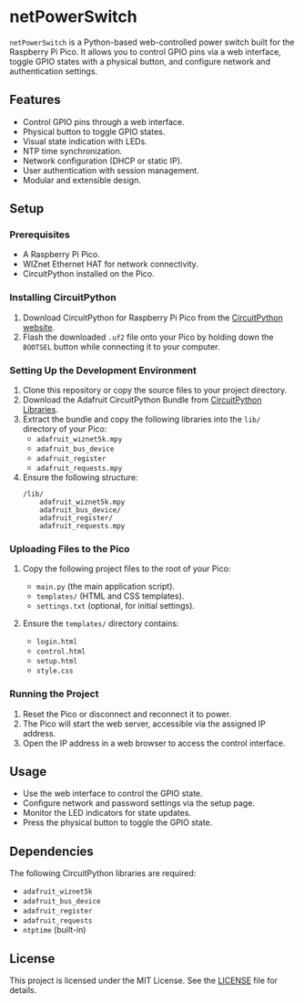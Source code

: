 # netPowerSwitch

`netPowerSwitch` is a Python-based web-controlled power switch built for the Raspberry Pi Pico. It allows you to control GPIO pins via a web interface, toggle GPIO states with a physical button, and configure network and authentication settings.

## Features
- Control GPIO pins through a web interface.
- Physical button to toggle GPIO states.
- Visual state indication with LEDs.
- NTP time synchronization.
- Network configuration (DHCP or static IP).
- User authentication with session management.
- Modular and extensible design.

## Setup

### Prerequisites
- A Raspberry Pi Pico.
- WIZnet Ethernet HAT for network connectivity.
- CircuitPython installed on the Pico.

### Installing CircuitPython
1. Download CircuitPython for Raspberry Pi Pico from the [CircuitPython website](https://circuitpython.org/).
2. Flash the downloaded `.uf2` file onto your Pico by holding down the `BOOTSEL` button while connecting it to your computer.

### Setting Up the Development Environment
1. Clone this repository or copy the source files to your project directory.
2. Download the Adafruit CircuitPython Bundle from [CircuitPython Libraries](https://circuitpython.org/libraries/).
3. Extract the bundle and copy the following libraries into the `lib/` directory of your Pico:
   - `adafruit_wiznet5k.mpy`
   - `adafruit_bus_device`
   - `adafruit_register`
   - `adafruit_requests.mpy`
4. Ensure the following structure:
   ```
   /lib/
       adafruit_wiznet5k.mpy
       adafruit_bus_device/
       adafruit_register/
       adafruit_requests.mpy
   ```

### Uploading Files to the Pico
1. Copy the following project files to the root of your Pico:
   - `main.py` (the main application script).
   - `templates/` (HTML and CSS templates).
   - `settings.txt` (optional, for initial settings).

2. Ensure the `templates/` directory contains:
   - `login.html`
   - `control.html`
   - `setup.html`
   - `style.css`

### Running the Project
1. Reset the Pico or disconnect and reconnect it to power.
2. The Pico will start the web server, accessible via the assigned IP address.
3. Open the IP address in a web browser to access the control interface.

## Usage
- Use the web interface to control the GPIO state.
- Configure network and password settings via the setup page.
- Monitor the LED indicators for state updates.
- Press the physical button to toggle the GPIO state.

## Dependencies
The following CircuitPython libraries are required:
- `adafruit_wiznet5k`
- `adafruit_bus_device`
- `adafruit_register`
- `adafruit_requests`
- `ntptime` (built-in)

## License
This project is licensed under the MIT License. See the [LICENSE](LICENSE) file for details.

